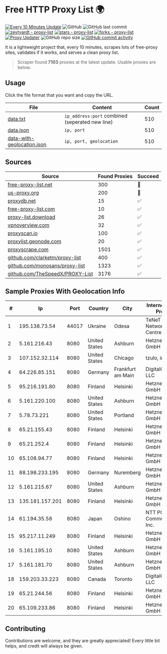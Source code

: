 
# Free HTTP Proxy List 🌍

[![Every 10 Minutes Update](https://github.com/mertguvencli/http-proxy-list/actions/workflows/main.yml/badge.svg?branch=main)](https://github.com/mertguvencli/http-proxy-list/actions/workflows/main.yml)
![GitHub](https://img.shields.io/github/license/mertguvencli/http-proxy-list)
![GitHub last commit](https://img.shields.io/github/last-commit/mertguvencli/http-proxy-list)
[![zevtyardt - proxy-list](https://img.shields.io/static/v1?label=zevtyardt&message=proxy-list&color=blue&logo=github)](https://github.com/zevtyardt/proxy-list "Go to GitHub repo")
[![stars - proxy-list](https://img.shields.io/github/stars/zevtyardt/proxy-list?style=social)](https://github.com/zevtyardt/proxy-list)
[![forks - proxy-list](https://img.shields.io/github/forks/zevtyardt/proxy-list?style=social)](https://github.com/zevtyardt/proxy-list)
[![Proxy Updater](https://github.com/zevtyardt/proxy-list/workflows/Proxy%20Updater/badge.svg)](https://github.com/zevtyardt/proxy-list/actions?query=workflow:"Proxy+Updater")
![GitHub repo size](https://img.shields.io/github/repo-size/zevtyardt/proxy-list)
[![GitHub commit activity](https://img.shields.io/github/commit-activity/m/zevtyardt/proxy-list?logo=commits)](https://github.com/zevtyardt/proxy-list/commits/main)

It is a lightweight project that, every 10 minutes, scrapes lots of free-proxy sites, validates if it works, and serves a clean proxy list.

> Scraper found **7103** proxies at the latest update. Usable proxies are below.

## Usage

Click the file format that you want and copy the URL.

|File|Content|Count|
|----|-------|-----|
|[data.txt](https://raw.githubusercontent.com/mertguvencli/http-proxy-list/main/proxy-list/data.txt)|`ip_address:port` combined (seperated new line)|510|
|[data.json](https://raw.githubusercontent.com/mertguvencli/http-proxy-list/main/proxy-list/data.json)|`ip, port`|510|
|[data-with-geolocation.json](https://raw.githubusercontent.com/mertguvencli/http-proxy-list/main/proxy-list/data-with-geolocation.json)|`ip, port, geolocation`|510|

## Sources

|Source|Found Proxies|Succeed|
|------|-------------|-------|
|[free-proxy-list.net](https://free-proxy-list.net)|300|🚫|
|[us-proxy.org](https://www.us-proxy.org)|200|🚫|
|[proxydb.net](http://proxydb.net)|15|✅|
|[free-proxy-list.com](https://free-proxy-list.com/?page=&port=&type%5B%5D=http&type%5B%5D=https&up_time=0&search=Search)|10|✅|
|[proxy-list.download](https://www.proxy-list.download/HTTP)|26|✅|
|[vpnoverview.com](https://vpnoverview.com/privacy/anonymous-browsing/free-proxy-servers)|32|✅|
|[proxyscan.io](https://www.proxyscan.io)|100|✅|
|[proxylist.geonode.com](https://proxylist.geonode.com/api/proxy-list?limit=300&page=1&sort_by=lastChecked&sort_type=desc&protocols=http,https)|20|✅|
|[proxyscrape.com](https://api.proxyscrape.com/v2/?request=displayproxies&protocol=http&timeout=10000&country=all&ssl=all&anonymity=all)|1501|✅|
|[github.com/clarketm/proxy-list](https://raw.githubusercontent.com/clarketm/proxy-list/master/proxy-list-raw.txt)|400|✅|
|[github.com/monosans/proxy-list](https://raw.githubusercontent.com/monosans/proxy-list/main/proxies/http.txt)|1323|✅|
|[github.com/TheSpeedX/PROXY-List](https://raw.githubusercontent.com/TheSpeedX/PROXY-List/master/http.txt)|3176|✅|


## Sample Proxies With Geolocation Info

|#|Ip|Port|Country|City|Internet Service Provider|
|-|--|----|-------|----|-------------------------|
|1|195.138.73.54|44017|Ukraine|Odesa|TeNeT Networking Centre|
|2|5.161.216.43|8080|United States|Ashburn|Hetzner Online GmbH|
|3|107.152.32.114|8080|United States|Chicago|tzulo, inc.|
|4|64.226.85.151|8080|Germany|Frankfurt am Main|DigitalOcean, LLC|
|5|95.216.191.80|8080|Finland|Helsinki|Hetzner Online GmbH|
|6|5.161.220.100|8080|United States|Ashburn|Hetzner Online GmbH|
|7|5.78.73.221|8080|United States|Portland|Hetzner Online GmbH|
|8|65.21.155.43|8080|Finland|Helsinki|Hetzner Online GmbH|
|9|65.21.252.4|8080|Finland|Helsinki|Hetzner Online GmbH|
|10|65.108.94.77|8080|Finland|Helsinki|Hetzner Online GmbH|
|11|88.198.233.195|8080|Germany|Nuremberg|Hetzner Online GmbH|
|12|5.161.215.67|8080|United States|Ashburn|Hetzner Online GmbH|
|13|135.181.157.201|8080|Finland|Helsinki|Hetzner Online GmbH|
|14|61.194.35.58|8080|Japan|Oshino|NTT PC Communications, Inc.|
|15|95.217.11.249|8080|Finland|Helsinki|Hetzner Online GmbH|
|16|5.161.195.10|8080|United States|Ashburn|Hetzner Online GmbH|
|17|5.161.181.70|8080|United States|Ashburn|Hetzner Online GmbH|
|18|159.203.33.223|8080|Canada|Toronto|DigitalOcean, LLC|
|19|65.21.244.56|8080|Finland|Helsinki|Hetzner Online GmbH|
|20|65.109.233.86|8080|Finland|Helsinki|Hetzner Online GmbH|



## Contributing

Contributions are welcome, and they are greatly appreciated! Every
little bit helps, and credit will always be given.


